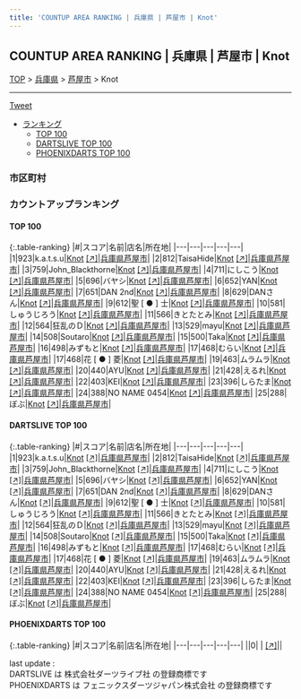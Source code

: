```yaml
---
title: 'COUNTUP AREA RANKING | 兵庫県 | 芦屋市 | Knot'
---
```

## COUNTUP AREA RANKING | 兵庫県 | 芦屋市 | Knot

[TOP](/darts/rank/) > [兵庫県](/darts/rank/兵庫県/) > [芦屋市](/darts/rank/兵庫県/芦屋市/) > Knot

___

<a href="https://twitter.com/share?ref_src=twsrc%5Etfw" data-text="COUNTUP AREA RANKING | 兵庫県芦屋市Knot" class="twitter-share-button" data-hashtags="DARTSLIVE,PHOENIXDARTS,darts,ダーツ" data-show-count="false">Tweet</a>

* [ランキング](#カウントアップランキング)
    * [TOP 100](#top-100)
    * [DARTSLIVE TOP 100](#dartslive-top-100)
    * [PHOENIXDARTS TOP 100](#phoenixdarts-top-100)

### 市区町村

<ul>

</ul>

### カウントアップランキング

#### TOP 100



{:.table-ranking}
|#|スコア|名前|店名|所在地|
|---|---|---|---|---|
|1|923|<span class="rank-name-dl">k.a.t.s.u</span>|<a href="/darts/rank/shops/152529aa9ce888430d9b047a20a7ba1e.html">Knot</a> <a href="https://search.dartslive.com/jp/shop/152529aa9ce888430d9b047a20a7ba1e">[↗]</a>|<a href="/darts/rank/兵庫県/芦屋市">兵庫県芦屋市</a>|
|2|812|<span class="rank-name-dl">TaisaHide</span>|<a href="/darts/rank/shops/152529aa9ce888430d9b047a20a7ba1e.html">Knot</a> <a href="https://search.dartslive.com/jp/shop/152529aa9ce888430d9b047a20a7ba1e">[↗]</a>|<a href="/darts/rank/兵庫県/芦屋市">兵庫県芦屋市</a>|
|3|759|<span class="rank-name-dl">John_Blackthorne</span>|<a href="/darts/rank/shops/152529aa9ce888430d9b047a20a7ba1e.html">Knot</a> <a href="https://search.dartslive.com/jp/shop/152529aa9ce888430d9b047a20a7ba1e">[↗]</a>|<a href="/darts/rank/兵庫県/芦屋市">兵庫県芦屋市</a>|
|4|711|<span class="rank-name-dl">にしこう</span>|<a href="/darts/rank/shops/152529aa9ce888430d9b047a20a7ba1e.html">Knot</a> <a href="https://search.dartslive.com/jp/shop/152529aa9ce888430d9b047a20a7ba1e">[↗]</a>|<a href="/darts/rank/兵庫県/芦屋市">兵庫県芦屋市</a>|
|5|696|<span class="rank-name-dl">バヤシ</span>|<a href="/darts/rank/shops/152529aa9ce888430d9b047a20a7ba1e.html">Knot</a> <a href="https://search.dartslive.com/jp/shop/152529aa9ce888430d9b047a20a7ba1e">[↗]</a>|<a href="/darts/rank/兵庫県/芦屋市">兵庫県芦屋市</a>|
|6|652|<span class="rank-name-dl">YAN</span>|<a href="/darts/rank/shops/152529aa9ce888430d9b047a20a7ba1e.html">Knot</a> <a href="https://search.dartslive.com/jp/shop/152529aa9ce888430d9b047a20a7ba1e">[↗]</a>|<a href="/darts/rank/兵庫県/芦屋市">兵庫県芦屋市</a>|
|7|651|<span class="rank-name-dl">DAN 2nd</span>|<a href="/darts/rank/shops/152529aa9ce888430d9b047a20a7ba1e.html">Knot</a> <a href="https://search.dartslive.com/jp/shop/152529aa9ce888430d9b047a20a7ba1e">[↗]</a>|<a href="/darts/rank/兵庫県/芦屋市">兵庫県芦屋市</a>|
|8|629|<span class="rank-name-dl">DANさん</span>|<a href="/darts/rank/shops/152529aa9ce888430d9b047a20a7ba1e.html">Knot</a> <a href="https://search.dartslive.com/jp/shop/152529aa9ce888430d9b047a20a7ba1e">[↗]</a>|<a href="/darts/rank/兵庫県/芦屋市">兵庫県芦屋市</a>|
|9|612|<span class="rank-name-dl">聖 [ ● ] 士</span>|<a href="/darts/rank/shops/152529aa9ce888430d9b047a20a7ba1e.html">Knot</a> <a href="https://search.dartslive.com/jp/shop/152529aa9ce888430d9b047a20a7ba1e">[↗]</a>|<a href="/darts/rank/兵庫県/芦屋市">兵庫県芦屋市</a>|
|10|581|<span class="rank-name-dl">しゅうじろう</span>|<a href="/darts/rank/shops/152529aa9ce888430d9b047a20a7ba1e.html">Knot</a> <a href="https://search.dartslive.com/jp/shop/152529aa9ce888430d9b047a20a7ba1e">[↗]</a>|<a href="/darts/rank/兵庫県/芦屋市">兵庫県芦屋市</a>|
|11|566|<span class="rank-name-dl">きとたとみ</span>|<a href="/darts/rank/shops/152529aa9ce888430d9b047a20a7ba1e.html">Knot</a> <a href="https://search.dartslive.com/jp/shop/152529aa9ce888430d9b047a20a7ba1e">[↗]</a>|<a href="/darts/rank/兵庫県/芦屋市">兵庫県芦屋市</a>|
|12|564|<span class="rank-name-dl">狂乱のＤ</span>|<a href="/darts/rank/shops/152529aa9ce888430d9b047a20a7ba1e.html">Knot</a> <a href="https://search.dartslive.com/jp/shop/152529aa9ce888430d9b047a20a7ba1e">[↗]</a>|<a href="/darts/rank/兵庫県/芦屋市">兵庫県芦屋市</a>|
|13|529|<span class="rank-name-dl">mayu</span>|<a href="/darts/rank/shops/152529aa9ce888430d9b047a20a7ba1e.html">Knot</a> <a href="https://search.dartslive.com/jp/shop/152529aa9ce888430d9b047a20a7ba1e">[↗]</a>|<a href="/darts/rank/兵庫県/芦屋市">兵庫県芦屋市</a>|
|14|508|<span class="rank-name-dl">Soutaro</span>|<a href="/darts/rank/shops/152529aa9ce888430d9b047a20a7ba1e.html">Knot</a> <a href="https://search.dartslive.com/jp/shop/152529aa9ce888430d9b047a20a7ba1e">[↗]</a>|<a href="/darts/rank/兵庫県/芦屋市">兵庫県芦屋市</a>|
|15|500|<span class="rank-name-dl">Taka</span>|<a href="/darts/rank/shops/152529aa9ce888430d9b047a20a7ba1e.html">Knot</a> <a href="https://search.dartslive.com/jp/shop/152529aa9ce888430d9b047a20a7ba1e">[↗]</a>|<a href="/darts/rank/兵庫県/芦屋市">兵庫県芦屋市</a>|
|16|498|<span class="rank-name-dl">みずもと</span>|<a href="/darts/rank/shops/152529aa9ce888430d9b047a20a7ba1e.html">Knot</a> <a href="https://search.dartslive.com/jp/shop/152529aa9ce888430d9b047a20a7ba1e">[↗]</a>|<a href="/darts/rank/兵庫県/芦屋市">兵庫県芦屋市</a>|
|17|468|<span class="rank-name-dl">むらい</span>|<a href="/darts/rank/shops/152529aa9ce888430d9b047a20a7ba1e.html">Knot</a> <a href="https://search.dartslive.com/jp/shop/152529aa9ce888430d9b047a20a7ba1e">[↗]</a>|<a href="/darts/rank/兵庫県/芦屋市">兵庫県芦屋市</a>|
|17|468|<span class="rank-name-dl">花 [ ● ] 菱</span>|<a href="/darts/rank/shops/152529aa9ce888430d9b047a20a7ba1e.html">Knot</a> <a href="https://search.dartslive.com/jp/shop/152529aa9ce888430d9b047a20a7ba1e">[↗]</a>|<a href="/darts/rank/兵庫県/芦屋市">兵庫県芦屋市</a>|
|19|463|<span class="rank-name-dl">ムラムラ</span>|<a href="/darts/rank/shops/152529aa9ce888430d9b047a20a7ba1e.html">Knot</a> <a href="https://search.dartslive.com/jp/shop/152529aa9ce888430d9b047a20a7ba1e">[↗]</a>|<a href="/darts/rank/兵庫県/芦屋市">兵庫県芦屋市</a>|
|20|440|<span class="rank-name-dl">AYU</span>|<a href="/darts/rank/shops/152529aa9ce888430d9b047a20a7ba1e.html">Knot</a> <a href="https://search.dartslive.com/jp/shop/152529aa9ce888430d9b047a20a7ba1e">[↗]</a>|<a href="/darts/rank/兵庫県/芦屋市">兵庫県芦屋市</a>|
|21|428|<span class="rank-name-dl">えるれ</span>|<a href="/darts/rank/shops/152529aa9ce888430d9b047a20a7ba1e.html">Knot</a> <a href="https://search.dartslive.com/jp/shop/152529aa9ce888430d9b047a20a7ba1e">[↗]</a>|<a href="/darts/rank/兵庫県/芦屋市">兵庫県芦屋市</a>|
|22|403|<span class="rank-name-dl">KEI</span>|<a href="/darts/rank/shops/152529aa9ce888430d9b047a20a7ba1e.html">Knot</a> <a href="https://search.dartslive.com/jp/shop/152529aa9ce888430d9b047a20a7ba1e">[↗]</a>|<a href="/darts/rank/兵庫県/芦屋市">兵庫県芦屋市</a>|
|23|396|<span class="rank-name-dl">しらたま</span>|<a href="/darts/rank/shops/152529aa9ce888430d9b047a20a7ba1e.html">Knot</a> <a href="https://search.dartslive.com/jp/shop/152529aa9ce888430d9b047a20a7ba1e">[↗]</a>|<a href="/darts/rank/兵庫県/芦屋市">兵庫県芦屋市</a>|
|24|388|<span class="rank-name-dl">NO NAME 0454</span>|<a href="/darts/rank/shops/152529aa9ce888430d9b047a20a7ba1e.html">Knot</a> <a href="https://search.dartslive.com/jp/shop/152529aa9ce888430d9b047a20a7ba1e">[↗]</a>|<a href="/darts/rank/兵庫県/芦屋市">兵庫県芦屋市</a>|
|25|288|<span class="rank-name-dl">ぼぶ</span>|<a href="/darts/rank/shops/152529aa9ce888430d9b047a20a7ba1e.html">Knot</a> <a href="https://search.dartslive.com/jp/shop/152529aa9ce888430d9b047a20a7ba1e">[↗]</a>|<a href="/darts/rank/兵庫県/芦屋市">兵庫県芦屋市</a>|


#### DARTSLIVE TOP 100



{:.table-ranking}
|#|スコア|名前|店名|所在地|
|---|---|---|---|---|
|1|923|<span class="rank-name-dl">k.a.t.s.u</span>|<a href="/darts/rank/shops/152529aa9ce888430d9b047a20a7ba1e.html">Knot</a> <a href="https://search.dartslive.com/jp/shop/152529aa9ce888430d9b047a20a7ba1e">[↗]</a>|<a href="/darts/rank/兵庫県/芦屋市">兵庫県芦屋市</a>|
|2|812|<span class="rank-name-dl">TaisaHide</span>|<a href="/darts/rank/shops/152529aa9ce888430d9b047a20a7ba1e.html">Knot</a> <a href="https://search.dartslive.com/jp/shop/152529aa9ce888430d9b047a20a7ba1e">[↗]</a>|<a href="/darts/rank/兵庫県/芦屋市">兵庫県芦屋市</a>|
|3|759|<span class="rank-name-dl">John_Blackthorne</span>|<a href="/darts/rank/shops/152529aa9ce888430d9b047a20a7ba1e.html">Knot</a> <a href="https://search.dartslive.com/jp/shop/152529aa9ce888430d9b047a20a7ba1e">[↗]</a>|<a href="/darts/rank/兵庫県/芦屋市">兵庫県芦屋市</a>|
|4|711|<span class="rank-name-dl">にしこう</span>|<a href="/darts/rank/shops/152529aa9ce888430d9b047a20a7ba1e.html">Knot</a> <a href="https://search.dartslive.com/jp/shop/152529aa9ce888430d9b047a20a7ba1e">[↗]</a>|<a href="/darts/rank/兵庫県/芦屋市">兵庫県芦屋市</a>|
|5|696|<span class="rank-name-dl">バヤシ</span>|<a href="/darts/rank/shops/152529aa9ce888430d9b047a20a7ba1e.html">Knot</a> <a href="https://search.dartslive.com/jp/shop/152529aa9ce888430d9b047a20a7ba1e">[↗]</a>|<a href="/darts/rank/兵庫県/芦屋市">兵庫県芦屋市</a>|
|6|652|<span class="rank-name-dl">YAN</span>|<a href="/darts/rank/shops/152529aa9ce888430d9b047a20a7ba1e.html">Knot</a> <a href="https://search.dartslive.com/jp/shop/152529aa9ce888430d9b047a20a7ba1e">[↗]</a>|<a href="/darts/rank/兵庫県/芦屋市">兵庫県芦屋市</a>|
|7|651|<span class="rank-name-dl">DAN 2nd</span>|<a href="/darts/rank/shops/152529aa9ce888430d9b047a20a7ba1e.html">Knot</a> <a href="https://search.dartslive.com/jp/shop/152529aa9ce888430d9b047a20a7ba1e">[↗]</a>|<a href="/darts/rank/兵庫県/芦屋市">兵庫県芦屋市</a>|
|8|629|<span class="rank-name-dl">DANさん</span>|<a href="/darts/rank/shops/152529aa9ce888430d9b047a20a7ba1e.html">Knot</a> <a href="https://search.dartslive.com/jp/shop/152529aa9ce888430d9b047a20a7ba1e">[↗]</a>|<a href="/darts/rank/兵庫県/芦屋市">兵庫県芦屋市</a>|
|9|612|<span class="rank-name-dl">聖 [ ● ] 士</span>|<a href="/darts/rank/shops/152529aa9ce888430d9b047a20a7ba1e.html">Knot</a> <a href="https://search.dartslive.com/jp/shop/152529aa9ce888430d9b047a20a7ba1e">[↗]</a>|<a href="/darts/rank/兵庫県/芦屋市">兵庫県芦屋市</a>|
|10|581|<span class="rank-name-dl">しゅうじろう</span>|<a href="/darts/rank/shops/152529aa9ce888430d9b047a20a7ba1e.html">Knot</a> <a href="https://search.dartslive.com/jp/shop/152529aa9ce888430d9b047a20a7ba1e">[↗]</a>|<a href="/darts/rank/兵庫県/芦屋市">兵庫県芦屋市</a>|
|11|566|<span class="rank-name-dl">きとたとみ</span>|<a href="/darts/rank/shops/152529aa9ce888430d9b047a20a7ba1e.html">Knot</a> <a href="https://search.dartslive.com/jp/shop/152529aa9ce888430d9b047a20a7ba1e">[↗]</a>|<a href="/darts/rank/兵庫県/芦屋市">兵庫県芦屋市</a>|
|12|564|<span class="rank-name-dl">狂乱のＤ</span>|<a href="/darts/rank/shops/152529aa9ce888430d9b047a20a7ba1e.html">Knot</a> <a href="https://search.dartslive.com/jp/shop/152529aa9ce888430d9b047a20a7ba1e">[↗]</a>|<a href="/darts/rank/兵庫県/芦屋市">兵庫県芦屋市</a>|
|13|529|<span class="rank-name-dl">mayu</span>|<a href="/darts/rank/shops/152529aa9ce888430d9b047a20a7ba1e.html">Knot</a> <a href="https://search.dartslive.com/jp/shop/152529aa9ce888430d9b047a20a7ba1e">[↗]</a>|<a href="/darts/rank/兵庫県/芦屋市">兵庫県芦屋市</a>|
|14|508|<span class="rank-name-dl">Soutaro</span>|<a href="/darts/rank/shops/152529aa9ce888430d9b047a20a7ba1e.html">Knot</a> <a href="https://search.dartslive.com/jp/shop/152529aa9ce888430d9b047a20a7ba1e">[↗]</a>|<a href="/darts/rank/兵庫県/芦屋市">兵庫県芦屋市</a>|
|15|500|<span class="rank-name-dl">Taka</span>|<a href="/darts/rank/shops/152529aa9ce888430d9b047a20a7ba1e.html">Knot</a> <a href="https://search.dartslive.com/jp/shop/152529aa9ce888430d9b047a20a7ba1e">[↗]</a>|<a href="/darts/rank/兵庫県/芦屋市">兵庫県芦屋市</a>|
|16|498|<span class="rank-name-dl">みずもと</span>|<a href="/darts/rank/shops/152529aa9ce888430d9b047a20a7ba1e.html">Knot</a> <a href="https://search.dartslive.com/jp/shop/152529aa9ce888430d9b047a20a7ba1e">[↗]</a>|<a href="/darts/rank/兵庫県/芦屋市">兵庫県芦屋市</a>|
|17|468|<span class="rank-name-dl">むらい</span>|<a href="/darts/rank/shops/152529aa9ce888430d9b047a20a7ba1e.html">Knot</a> <a href="https://search.dartslive.com/jp/shop/152529aa9ce888430d9b047a20a7ba1e">[↗]</a>|<a href="/darts/rank/兵庫県/芦屋市">兵庫県芦屋市</a>|
|17|468|<span class="rank-name-dl">花 [ ● ] 菱</span>|<a href="/darts/rank/shops/152529aa9ce888430d9b047a20a7ba1e.html">Knot</a> <a href="https://search.dartslive.com/jp/shop/152529aa9ce888430d9b047a20a7ba1e">[↗]</a>|<a href="/darts/rank/兵庫県/芦屋市">兵庫県芦屋市</a>|
|19|463|<span class="rank-name-dl">ムラムラ</span>|<a href="/darts/rank/shops/152529aa9ce888430d9b047a20a7ba1e.html">Knot</a> <a href="https://search.dartslive.com/jp/shop/152529aa9ce888430d9b047a20a7ba1e">[↗]</a>|<a href="/darts/rank/兵庫県/芦屋市">兵庫県芦屋市</a>|
|20|440|<span class="rank-name-dl">AYU</span>|<a href="/darts/rank/shops/152529aa9ce888430d9b047a20a7ba1e.html">Knot</a> <a href="https://search.dartslive.com/jp/shop/152529aa9ce888430d9b047a20a7ba1e">[↗]</a>|<a href="/darts/rank/兵庫県/芦屋市">兵庫県芦屋市</a>|
|21|428|<span class="rank-name-dl">えるれ</span>|<a href="/darts/rank/shops/152529aa9ce888430d9b047a20a7ba1e.html">Knot</a> <a href="https://search.dartslive.com/jp/shop/152529aa9ce888430d9b047a20a7ba1e">[↗]</a>|<a href="/darts/rank/兵庫県/芦屋市">兵庫県芦屋市</a>|
|22|403|<span class="rank-name-dl">KEI</span>|<a href="/darts/rank/shops/152529aa9ce888430d9b047a20a7ba1e.html">Knot</a> <a href="https://search.dartslive.com/jp/shop/152529aa9ce888430d9b047a20a7ba1e">[↗]</a>|<a href="/darts/rank/兵庫県/芦屋市">兵庫県芦屋市</a>|
|23|396|<span class="rank-name-dl">しらたま</span>|<a href="/darts/rank/shops/152529aa9ce888430d9b047a20a7ba1e.html">Knot</a> <a href="https://search.dartslive.com/jp/shop/152529aa9ce888430d9b047a20a7ba1e">[↗]</a>|<a href="/darts/rank/兵庫県/芦屋市">兵庫県芦屋市</a>|
|24|388|<span class="rank-name-dl">NO NAME 0454</span>|<a href="/darts/rank/shops/152529aa9ce888430d9b047a20a7ba1e.html">Knot</a> <a href="https://search.dartslive.com/jp/shop/152529aa9ce888430d9b047a20a7ba1e">[↗]</a>|<a href="/darts/rank/兵庫県/芦屋市">兵庫県芦屋市</a>|
|25|288|<span class="rank-name-dl">ぼぶ</span>|<a href="/darts/rank/shops/152529aa9ce888430d9b047a20a7ba1e.html">Knot</a> <a href="https://search.dartslive.com/jp/shop/152529aa9ce888430d9b047a20a7ba1e">[↗]</a>|<a href="/darts/rank/兵庫県/芦屋市">兵庫県芦屋市</a>|


#### PHOENIXDARTS TOP 100



{:.table-ranking}
|#|スコア|名前|店名|所在地|
|---|---|---|---|---|
||0|<span class="rank-name-dl"> </span>|<a href="/darts/rank/shops/.html"></a> <a href="">[↗]</a>|<a href="/darts/rank//"></a>|


<div class="footer border-top border-gray-light mt-5 pt-3 text-right text-gray">
    last update : <span style="font-weight: italic" id="foot_last_modified"></span><br />
    DARTSLIVE は 株式会社ダーツライブ社 の登録商標です<br />
    PHOENIXDARTS は フェニックスダーツジャパン株式会社 の登録商標です<br />
</div>

<script src="https://cdnjs.cloudflare.com/ajax/libs/jquery.tablesorter/2.31.3/js/jquery.tablesorter.min.js" integrity="sha512-qzgd5cYSZcosqpzpn7zF2ZId8f/8CHmFKZ8j7mU4OUXTNRd5g+ZHBPsgKEwoqxCtdQvExE5LprwwPAgoicguNg==" crossorigin="anonymous" referrerpolicy="no-referrer"></script>
<link rel="stylesheet" href="https://cdnjs.cloudflare.com/ajax/libs/jquery.tablesorter/2.31.3/css/theme.default.min.css" integrity="sha512-wghhOJkjQX0Lh3NSWvNKeZ0ZpNn+SPVXX1Qyc9OCaogADktxrBiBdKGDoqVUOyhStvMBmJQ8ZdMHiR3wuEq8+w==" crossorigin="anonymous" referrerpolicy="no-referrer" />
<script>
$(function() {
    $(".table-ranking").tablesorter({sortList:[[0, 0]]});
    $("#foot_last_modified").text(formatDate(new Date(document.lastModified), 'yyyy-MM-dd HH:mm:ss'));
});
</script>

<script async src="https://platform.twitter.com/widgets.js" charset="utf-8"></script>